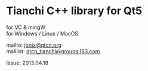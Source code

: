 Tianchi C++ library for Qt5
===========================
for VC & mingW<br/>
for Windows / Linux / MacOS<br/>

mailto: jonix@qtcn.org<br/>
maillist: qtcn_tianchi@groups.163.com<br/>

Issue: 2013.04.18<br/>
